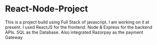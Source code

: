 # React-Node-Project
This is a project build using Full Stack of javascript. I am working on it at present.
I used ReactJS for the frontend.
Node & Express for the backend APIs.
SQL as the Database.
Also integrated Razorpay as the payment Gateway
